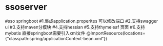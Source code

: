 # ssoserver
#sso springboot
#1.集成application.properites 可以修改端口
#2.支持swagger ui
#3.支持maven分模块
#4.支持hessian
#5.支持thymeleaf 页面
#6.支持mybatis      直接springboot需要引入xml文件 @ImportResource(locations= {"classpath:spring/applicationContext-bean.xml"})


